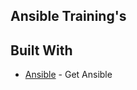## Ansible Training's

## Built With

* [Ansible](http://docs.ansible.com/ansible/latest/installation_guide/intro_installation.html) - Get Ansible 
